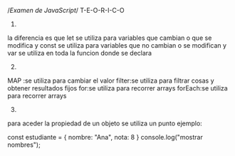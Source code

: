 /*Examen de JavaScript*/
T-E-O-R-I-C-O

1.
la diferencia es que let se utiliza para variables que cambian o que se modifica  y const se utiliza para variables que no cambian o se modifican y var se utiliza en toda la funcion donde se declara

2. 
MAP :se utiliza para cambiar el valor 
filter:se utiliza para filtrar cosas y obtener resultados fijos
for:se utiliza para recorrer arrays 
forEach:se utiliza para recorrer arrays 
 
3.
para aceder la propiedad de un objeto se utiliza un punto 
ejemplo:

const estudiante =  { nombre: "Ana", nota: 8 }
 console.log("mostrar nombres");


